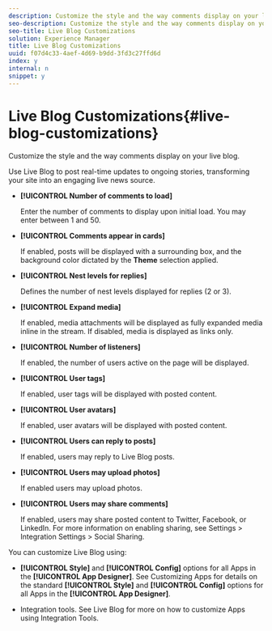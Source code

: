 ```yaml
---
description: Customize the style and the way comments display on your live blog.
seo-description: Customize the style and the way comments display on your live blog.
seo-title: Live Blog Customizations
solution: Experience Manager
title: Live Blog Customizations
uuid: f07d4c33-4aef-4d69-b9dd-3fd3c27ffd6d
index: y
internal: n
snippet: y
---
```


# Live Blog Customizations{#live-blog-customizations}

Customize the style and the way comments display on your live blog.



Use Live Blog to post real-time updates to ongoing stories, transforming your site into an engaging live news source.

* **[!UICONTROL Number of comments to load]**

  Enter the number of comments to display upon initial load. You may enter between 1 and 50.

* **[!UICONTROL Comments appear in cards]**

  If enabled, posts will be displayed with a surrounding box, and the background color dictated by the **Theme** selection applied.

* **[!UICONTROL Nest levels for replies]**

  Defines the number of nest levels displayed for replies (2 or 3).

* **[!UICONTROL Expand media]**

  If enabled, media attachments will be displayed as fully expanded media inline in the stream. If disabled, media is displayed as links only.

* **[!UICONTROL Number of listeners]**

  If enabled, the number of users active on the page will be displayed.

* **[!UICONTROL User tags]**

  If enabled, user tags will be displayed with posted content.

* **[!UICONTROL User avatars]**

  If enabled, user avatars will be displayed with posted content.

* **[!UICONTROL Users can reply to posts]**

  If enabled, users may reply to Live Blog posts.

* **[!UICONTROL Users may upload photos]**

  If enabled users may upload photos.

* **[!UICONTROL Users may share comments]**

  If enabled, users may share posted content to Twitter, Facebook, or LinkedIn. For more information on enabling sharing, see Settings > Integration Settings > Social Sharing.

You can customize Live Blog using:

* **[!UICONTROL Style]** and **[!UICONTROL Config]** options for all Apps in the **[!UICONTROL App Designer]**. See Customizing Apps for details on the standard **[!UICONTROL Style]** and **[!UICONTROL Config]** options for all Apps in the **[!UICONTROL App Designer]**.

* Integration tools. See Live Blog for more on how to customize Apps using Integration Tools.

